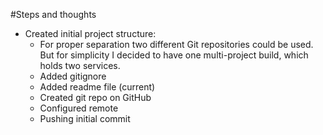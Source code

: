 #Steps and thoughts
* Created initial project structure:
    * For proper separation two different Git repositories could be used. But for simplicity I decided to have one
    multi-project build, which holds two services.
    * Added gitignore
    * Added readme file (current)
    * Created git repo on GitHub
    * Configured remote
    * Pushing initial commit

